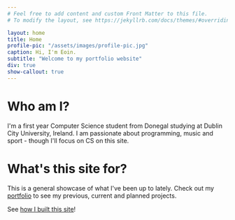 ```yaml
---
# Feel free to add content and custom Front Matter to this file.
# To modify the layout, see https://jekyllrb.com/docs/themes/#overriding-theme-defaults

layout: home
title: Home
profile-pic: "/assets/images/profile-pic.jpg"
caption: Hi, I'm Eoin.
subtitle: "Welcome to my portfolio website"
div: true
show-callout: true
---
```

# Who am I?
I'm a first year Computer Science student from Donegal studying at Dublin City University, Ireland. I am passionate about programming, music and sport - though I'll focus on CS on this site.


# What's this site for?
This is a general showcase of what I've been up to lately. Check out my [portfolio](/portfolio) to see my previous, current and planned projects.

See [how I built this site](/portfolio/how-i-built-my-website.html)!